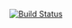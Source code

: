 [![Build Status](https://api.cirrus-ci.com/github/korneef/ajs_20_10_async_promises.svg)](https://cirrus-ci.com/github/korneef/ajs_20_10_async_promises)
 
